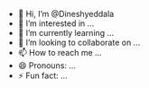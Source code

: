 - 👋 Hi, I’m @Dineshyeddala
- 👀 I’m interested in ...
- 🌱 I’m currently learning ...
- 💞️ I’m looking to collaborate on ...
- 📫 How to reach me ...
- 😄 Pronouns: ...
- ⚡ Fun fact: ...

<!---
Dineshyeddala/Dineshyeddala is a ✨ special ✨ repository because its `README.md` (this file) appears on your GitHub profile.
You can click the Preview link to take a look at your changes.
--->

